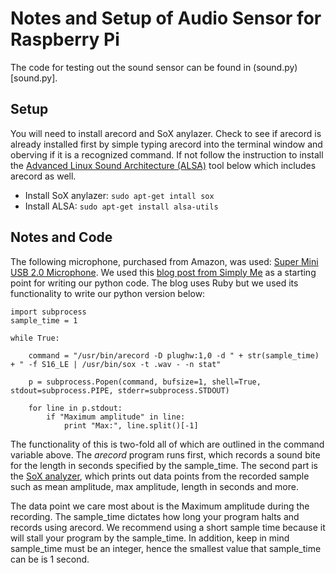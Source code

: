 Notes and Setup of Audio Sensor for Raspberry Pi
==============

The code for testing out the sound sensor can be found in (sound.py)[sound.py].

Setup
--------------
You will need to install arecord and SoX anylazer. Check to see if arecord is already installed first by simple typing arecord into the terminal window and oberving if it is a recognized command. If not follow the instruction to install the [Advanced Linux Sound Architecture (ALSA)](http://www.alsa-project.org/main/index.php/Main_Page) tool below which includes arecord as well. 

- Install SoX anylazer: `sudo apt-get intall sox`
- Install ALSA: `sudo apt-get install alsa-utils`

Notes and Code
--------------
The following microphone, purchased from Amazon, was used: [Super Mini USB 2.0 Microphone](https://goo.gl/6KRlix). We used this [blog post from Simply Me](https://goo.gl/dOVq84) as a starting point for writing our python code. The blog uses Ruby but we used its functionality to write our python version below:

    import subprocess
    sample_time = 1

    while True:

        command = "/usr/bin/arecord -D plughw:1,0 -d " + str(sample_time) + " -f S16_LE | /usr/bin/sox -t .wav - -n stat"

        p = subprocess.Popen(command, bufsize=1, shell=True,  stdout=subprocess.PIPE, stderr=subprocess.STDOUT)

        for line in p.stdout:
            if "Maximum amplitude" in line:
                print "Max:", line.split()[-1]

The functionality of this is two-fold all of which are outlined in the command variable above. The *arecord* program runs first, which records a sound bite for the length in seconds specified by the sample_time. The second part is the [SoX analyzer](http://sox.sourceforge.net/), which prints out data points from the recorded sample such as mean amplitude, max amplitude, length in seconds and more. 

The data point we care most about is the Maximum amplitude during the recording. The sample_time dictates how long your program halts and records using arecord. We recommend using a short sample time because it will stall your program by the sample_time. In addition, keep in mind sample_time must be an integer, hence the smallest value that sample_time can be is 1 second. 
